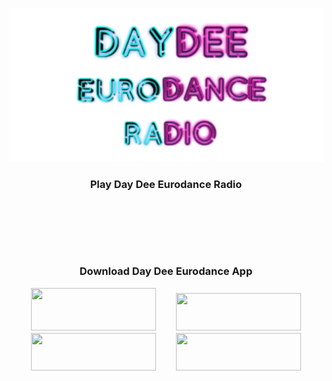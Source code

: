 <p align="center">
<img src="https://github.com/ngrock90/DayDeeEurodanceRadioApp/raw/master/1024x500.png" /><br><center><h3>Play Day Dee Eurodance Radio<h3> <br><!-- BEGINS: AUTO-GENERATED MUSES RADIO PLAYER CODE -->
<script type="text/javascript" src="https://hosted.muses.org/mrp.js"></script>
<script type="text/javascript">
MRP.insert({
'url':'https://daydeeeurodance.stream.laut.fm/daydeeeurodance',
'codec':'mp3',
'volume':100,
'autoplay':false,
'jsevents':true,
'buffering':0,
'title':'Day Dee Eurodance',
'wmode':'transparent',
'skin':'universelle',
'width':300,
'height':65
});
</script>
<!-- ENDS: AUTO-GENERATED MUSES RADIO PLAYER CODE --><br>
<br>
<script type="text/javascript" src="https://raw.githubusercontent.com/lautde/lautfm_js_tools/master/lautfm_js_tools.js"></script><div id="song"></div>

<script type="text/html" id="song_template" charset="utf-8">
  <%= this.title %> - <%= this.artist.name %> (<%= this.started_at.humanTimeLong() %> - <%= this.ends_at.humanTimeLong() %>)
</script>

<script type="text/javascript" charset="utf-8">
  laut.fm.station('daydeeeurodance').current_song({container:'song', template:'song_template'}, true);
</script><br>
  
<p align="center"> Download Day Dee Eurodance App<br>

<p align="center"><a href="https://amzn.to/2RsvLTM" imageanchor="1" style="margin-left: 1em; margin-right: 1em;"><img border="0" data-original-height="191" data-original-width="65" height="68" src="https://1.bp.blogspot.com/-1hwWPVaTEHM/YP7Nk0Zv-bI/AAAAAAAABFc/rIGs4blwO581JXzLUfefcGLnTxswehSDgCLcBGAsYHQ/w200-h68/amazon-apps-store-en.png" width="200" /></a><a href="http://bit.ly/daydeeapp"  title="App" imageanchor="1" style="margin-left: 1em; margin-right: 1em;"><img border="0" data-original-height="828" data-original-width="829" height="60" src="https://cdn.onlineradiobox.com/img/google-play-badge2_en.png" width="200" /></a><br /><a href="http://apps.samsung.com/appquery/appDetail.as?appId=codlab.daydeeeurodanceradio"  title="App" imageanchor="1" style="margin-left: 1em; margin-right: 1em;"><img border="0" data-original-height="828" data-original-width="829" height="60" src="https://1.bp.blogspot.com/-oz5a1xHWGQs/YP7TfII5TLI/AAAAAAAABFk/YNEtuwzY8MAV6w2P_lSmyMHwkxZDJv3IACLcBGAsYHQ/s16000/galaxy_apps_badge_black.png" width="200"/></a><a href="https://appgallery.huawei.com/#/app/C103030591"  title="App" imageanchor="1" style="margin-left: 1em; margin-right: 1em;"><img border="0" data-original-height="" data-original-width="" height="60" src="https://1.bp.blogspot.com/-F8S1qzOSKgg/YP7LVDbVL_I/AAAAAAAABFY/xVSLUQOyH5cwoWKzX588376QnAKQl-txwCPcBGAYYCw/s16000/appgallery.png" width="200" /></a>
